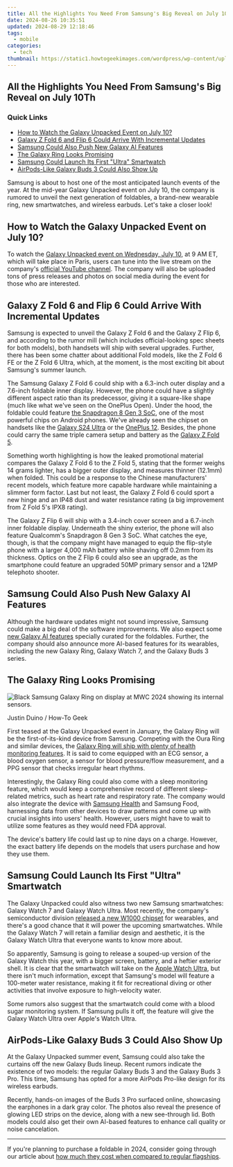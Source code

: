 ```yaml
---
title: All the Highlights You Need From Samsung's Big Reveal on July 10Th
date: 2024-08-26 10:35:51
updated: 2024-08-29 12:18:46
tags:
  - mobile
categories:
  - tech
thumbnail: https://static1.howtogeekimages.com/wordpress/wp-content/uploads/wm/2024/07/some-samsung-devices-including-the-galaxy-buds-smartphones-and-the-galaxy-ring.jpg
---
```


## All the Highlights You Need From Samsung's Big Reveal on July 10Th

### Quick Links

* [How to Watch the Galaxy Unpacked Event on July 10?](https://some-techniques.techidaily.com/2024-approved-hdtv-revolution-comparing-the-leading-8k-tv-brands/)
* [Galaxy Z Fold 6 and Flip 6 Could Arrive With Incremental Updates](https://iphone-transfer.techidaily.com/in-2024-refurbished-apple-iphone-11-pro-everything-you-need-to-know-drfone-by-drfone-transfer-from-ios/)
* [Samsung Could Also Push New Galaxy AI Features](https://buynow-help.techidaily.com/assessing-the-samsung-galaxy-tab-s3-is-it-a-continued-worthy-choice-for-consumers/)
* [The Galaxy Ring Looks Promising](https://android-pokemon-go.techidaily.com/in-2024-best-pokemons-for-pvp-matches-in-pokemon-go-for-oneplus-12r-drfone-by-drfone-virtual-android/)
* [Samsung Could Launch Its First "Ultra" Smartwatch](https://visual-screen-recording.techidaily.com/new-in-2024-ensuring-audio-clarity-amidst-remote-recording-challenges/)
* [AirPods-Like Galaxy Buds 3 Could Also Show Up](https://pokemon-go-android.techidaily.com/can-i-use-itools-gpx-file-to-catch-the-rare-pokemon-on-honor-magic-6-drfone-by-drfone-virtual-android/)

 Samsung is about to host one of the most anticipated launch events of the year. At the mid-year Galaxy Unpacked event on July 10, the company is rumored to unveil the next generation of foldables, a brand-new wearable ring, new smartwatches, and wireless earbuds. Let's take a closer look!

##  How to Watch the Galaxy Unpacked Event on July 10?

 To watch the [Galaxy Unpacked event on Wednesday, July 10](https://on-screen-recording.techidaily.com/2024-approved-the-elite-selection-of-top-12-tycoons-perfect-for-strategic-souls/), at 9 AM ET, which will take place in Paris, users can tune into the live stream on the company's [official YouTube channel](https://www.youtube.com/channel/UCWwgaK7x0%5FFR1goeSRazfsQ). The company will also be uploaded tons of press releases and photos on social media during the event for those who are interested.

##  Galaxy Z Fold 6 and Flip 6 Could Arrive With Incremental Updates

 Samsung is expected to unveil the Galaxy Z Fold 6 and the Galaxy Z Flip 6, and according to the rumor mill (which includes official-looking spec sheets for both models), both handsets will ship with several upgrades. Further, there has been some chatter about additional Fold models, like the Z Fold 6 FE or the Z Fold 6 Ultra, which, at the moment, is the most exciting bit about Samsung's summer launch.

 The Samsung Galaxy Z Fold 6 could ship with a 6.3-inch outer display and a 7.6-inch foldable inner display. However, the phone could have a slightly different aspect ratio than its predecessor, giving it a square-like shape (much like what we've seen on the OnePlus Open). Under the hood, the foldable could feature [the Snapdragon 8 Gen 3 SoC](https://ai-video-translation.techidaily.com/updated-in-2024-translate-video-from-japanese-to-english-online-for-free/), one of the most powerful chips on Android phones. We've already seen the chipset on handsets like the [Galaxy S24 Ultra](https://vimeo-videos.techidaily.com/2024-approved-mastering-profit-strategies-for-vimeo-content-creators/) or the [OnePlus 12](https://apple-account.techidaily.com/in-2024-how-to-remove-apple-id-from-apple-iphone-15-pro-without-password-by-drfone-ios/). Besides, the phone could carry the same triple camera setup and battery as the [Galaxy Z Fold 5](https://extra-skills.techidaily.com/in-2024-perfecting-the-art-of-compelling-mosaic-imagery/).

 Something worth highlighting is how the leaked promotional material compares the Galaxy Z Fold 6 to the Z Fold 5, stating that the former weighs 14 grams lighter, has a bigger outer display, and measures thinner (12.1mm) when folded. This could be a response to the Chinese manufacturers' recent models, which feature more capable hardware while maintaining a slimmer form factor. Last but not least, the Galaxy Z Fold 6 could sport a new hinge and an IP48 dust and water resistance rating (a big improvement from Z Fold 5's IPX8 rating).

 The Galaxy Z Flip 6 will ship with a 3.4-inch cover screen and a 6.7-inch inner foldable display. Underneath the shiny exterior, the phone will also feature Qualcomm's Snapdragon 8 Gen 3 SoC. What catches the eye, though, is that the company might have managed to equip the flip-style phone with a larger 4,000 mAh battery while shaving off 0.2mm from its thickness. Optics on the Z Flip 6 could also see an upgrade, as the smartphone could feature an upgraded 50MP primary sensor and a 12MP telephoto shooter.

##  Samsung Could Also Push New Galaxy AI Features

 Although the hardware updates might not sound impressive, Samsung could make a big deal of the software improvements. We also expect some [new Galaxy AI features](https://instagram-video-recordings.techidaily.com/updated-2024-approved-elevate-your-content-game-with-these-instagram-story-tips/) specially curated for the foldables. Further, the company should also announce more AI-based features for its wearables, including the new Galaxy Ring, Galaxy Watch 7, and the Galaxy Buds 3 series.

##  The Galaxy Ring Looks Promising

![Black Samsung Galaxy Ring on display at MWC 2024 showing its internal sensors.](https://static1.howtogeekimages.com/wordpress/wp-content/uploads/2024/02/53556457156_c8c0323264_o.jpg) 

Justin Duino / How-To Geek

 First teased at the Galaxy Unpacked event in January, the Galaxy Ring will be the first-of-its-kind device from Samsung. Competing with the Oura Ring and similar devices, the [Galaxy Ring will ship with plenty of health monitoring features](https://youtube-web.techidaily.com/ed-youtube-marketing-key-methods-for-attracting-viewers/). It is said to come equipped with an ECG sensor, a blood oxygen sensor, a sensor for blood pressure/flow measurement, and a PPG sensor that checks irregular heart rhythms.

 Interestingly, the Galaxy Ring could also come with a sleep monitoring feature, which would keep a comprehensive record of different sleep-related metrics, such as heart rate and respiratory rate. The company would also integrate the device with [Samsung Health](https://sound-tweaking.techidaily.com/updated-in-2024-harmony-and-code-the-elite-circle-s-digital-compositional-geniuses/) and Samsung Food, harnessing data from other devices to draw patterns and come up with crucial insights into users' health. However, users might have to wait to utilize some features as they would need FDA approval.

 The device's battery life could last up to nine days on a charge. However, the exact battery life depends on the models that users purchase and how they use them.

##  Samsung Could Launch Its First "Ultra" Smartwatch

 The Galaxy Unpacked could also witness two new Samsung smartwatches: Galaxy Watch 7 and Galaxy Watch Ultra. Most recently, the company's semiconductor division [released a new W1000 chipset](https://shop-links.co/link/?exclusive=1&publisher_slug=itechdaily19598&url=https%3A%2F%2Fsemiconductor.samsung.com%2Fprocessor%2Fwearable-processor%2Fexynos-w1000%2F) for wearables, and there's a good chance that it will power the upcoming smartwatches. While the Galaxy Watch 7 will retain a familiar design and aesthetic, it is the Galaxy Watch Ultra that everyone wants to know more about.

 So apparently, Samsung is going to release a souped-up version of the Galaxy Watch this year, with a bigger screen, battery, and a heftier exterior shell. It is clear that the smartwatch will take on the [Apple Watch Ultra](https://youtube-help.techidaily.com/new-mastering-your-youtube-pinpointing-a-specialized-audience/), but there isn't much information, except that Samsung's model will feature a 100-meter water resistance, making it fit for recreational diving or other activities that involve exposure to high-velocity water.

 Some rumors also suggest that the smartwatch could come with a blood sugar monitoring system. If Samsung pulls it off, the feature will give the Galaxy Watch Ultra over Apple's Watch Ultra.

##  AirPods-Like Galaxy Buds 3 Could Also Show Up

 At the Galaxy Unpacked summer event, Samsung could also take the curtains off the new Galaxy Buds lineup. Recent rumors indicate the existence of two models: the regular Galaxy Buds 3 and the Galaxy Buds 3 Pro. This time, Samsung has opted for a more AirPods Pro-like design for its wireless earbuds.

 Recently, hands-on images of the Buds 3 Pro surfaced online, showcasing the earphones in a dark gray color. The photos also reveal the presence of glowing LED strips on the device, along with a new see-through lid. Both models could also get their own AI-based features to enhance call quality or noise cancelation.

---

 If you're planning to purchase a foldable in 2024, consider going through our article about [how much they cost when compared to regular flagships](https://article-posts.techidaily.com/2024-approved-micro-movie-plot-draft/).

<ins class="adsbygoogle"
     style="display:block"
     data-ad-format="autorelaxed"
     data-ad-client="ca-pub-7571918770474297"
     data-ad-slot="1223367746"></ins>



<ins class="adsbygoogle"
     style="display:block"
     data-ad-client="ca-pub-7571918770474297"
     data-ad-slot="8358498916"
     data-ad-format="auto"
     data-full-width-responsive="true"></ins>
